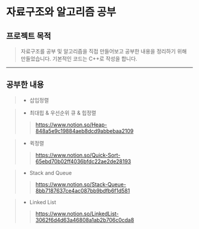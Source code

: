 # 자료구조와 알고리즘 공부

## 프로젝트 목적
> 자료구조를 공부 및 알고리즘을 직접 만들어보고 공부한 내용을 정리하기 위해 만들었습니다. 기본적인 코드는 C++로 작성을 합니다.

----------------------------

## 공부한 내용

> + 삽입정렬

> + 최대힙 & 우선순위 큐 & 힙정렬
>> https://www.notion.so/Heap-848a5e9c19884aeb8dcd9abbebaa2109

> + 퀵정렬
>> https://www.notion.so/Quick-Sort-65ebd70b02ff4036bfdc22ae2de28193

> + Stack and Queue
>> https://www.notion.so/Stack-Queue-8bb7187637ce4ac087bb9bdfb6f1d581

> + Linked List
>> https://www.notion.so/LinkedList-3062f6d4d63a46808a1ab2b706c0cda8